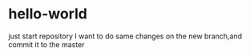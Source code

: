 # hello-world
just start repository
I want to do same changes on the new branch,and commit it to the master
